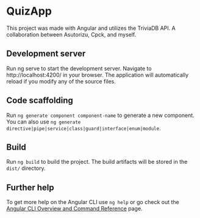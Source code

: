 # QuizApp

This project was made with Angular and utilizes the TriviaDB API. A collaboration between Asutorizu, Cpck, and myself.

## Development server

Run ng serve to start the development server. Navigate to http://localhost:4200/ in your browser. The application will automatically reload if you modify any of the source files.

## Code scaffolding

Run `ng generate component component-name` to generate a new component. You can also use `ng generate directive|pipe|service|class|guard|interface|enum|module`.

## Build

Run `ng build` to build the project. The build artifacts will be stored in the `dist/` directory.

## Further help

To get more help on the Angular CLI use `ng help` or go check out the [Angular CLI Overview and Command Reference](https://angular.io/cli) page.

